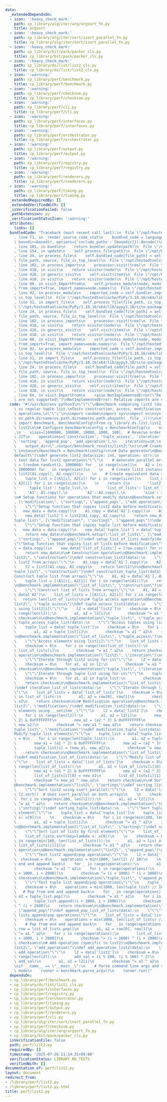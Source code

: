 ```yaml
---
data:
  _extendedDependsOn:
  - icon: ':heavy_check_mark:'
    path: cp_library/alg/iter/arg/argsort_fn.py
    title: argsort
  - icon: ':heavy_check_mark:'
    path: cp_library/alg/iter/sort/isort_parallel_fn.py
    title: cp_library/alg/iter/sort/isort_parallel_fn.py
  - icon: ':heavy_check_mark:'
    path: cp_library/bit/pack/packer_cls.py
    title: cp_library/bit/pack/packer_cls.py
  - icon: ':heavy_check_mark:'
    path: cp_library/ds/list/list2_cls.py
    title: cp_library/ds/list/list2_cls.py
  - icon: ':warning:'
    path: cp_library/perf/benchmark.py
    title: cp_library/perf/benchmark.py
  - icon: ':warning:'
    path: cp_library/perf/checksum.py
    title: cp_library/perf/checksum.py
  - icon: ':warning:'
    path: cp_library/perf/cli.py
    title: cp_library/perf/cli.py
  - icon: ':warning:'
    path: cp_library/perf/interfaces.py
    title: cp_library/perf/interfaces.py
  - icon: ':warning:'
    path: cp_library/perf/orchestrator.py
    title: cp_library/perf/orchestrator.py
  - icon: ':warning:'
    path: cp_library/perf/output.py
    title: cp_library/perf/output.py
  - icon: ':warning:'
    path: cp_library/perf/registry.py
    title: cp_library/perf/registry.py
  - icon: ':warning:'
    path: cp_library/perf/renderers.py
    title: cp_library/perf/renderers.py
  - icon: ':warning:'
    path: cp_library/perf/timing.py
    title: cp_library/perf/timing.py
  _extendedRequiredBy: []
  _extendedVerifiedWith: []
  _isVerificationFailed: false
  _pathExtension: py
  _verificationStatusIcon: ':warning:'
  attributes:
    links: []
  bundledCode: "Traceback (most recent call last):\n  File \"/opt/hostedtoolcache/PyPy/3.10.16/x64/lib/pypy3.10/site-packages/onlinejudge_verify/documentation/build.py\"\
    , line 71, in _render_source_code_stat\n    bundled_code = language.bundle(stat.path,\
    \ basedir=basedir, options={'include_paths': [basedir]}).decode()\n  File \"/opt/hostedtoolcache/PyPy/3.10.16/x64/lib/pypy3.10/site-packages/onlinejudge_verify/languages/python.py\"\
    , line 101, in bundle\n    return bundler.update(path)\n  File \"/opt/hostedtoolcache/PyPy/3.10.16/x64/lib/pypy3.10/site-packages/onlinejudge_verify/languages/python_bundle.py\"\
    , line 154, in update\n    self.process_file(path)\n  File \"/opt/hostedtoolcache/PyPy/3.10.16/x64/lib/pypy3.10/site-packages/onlinejudge_verify/languages/python_bundle.py\"\
    , line 24, in process_file\n    self.bundled_code[file_path] = self.process_imports(tree,\
    \ file_path, source, file_is_top_level)\n  File \"/opt/hostedtoolcache/PyPy/3.10.16/x64/lib/pypy3.10/site-packages/onlinejudge_verify/languages/python_bundle.py\"\
    , line 102, in process_imports\n    processor.visit(tree)\n  File \"/opt/hostedtoolcache/PyPy/3.10.16/x64/lib/pypy3.10/ast.py\"\
    , line 418, in visit\n    return visitor(node)\n  File \"/opt/hostedtoolcache/PyPy/3.10.16/x64/lib/pypy3.10/ast.py\"\
    , line 426, in generic_visit\n    self.visit(item)\n  File \"/opt/hostedtoolcache/PyPy/3.10.16/x64/lib/pypy3.10/ast.py\"\
    , line 418, in visit\n    return visitor(node)\n  File \"/opt/hostedtoolcache/PyPy/3.10.16/x64/lib/pypy3.10/site-packages/onlinejudge_verify/languages/python_bundle.py\"\
    , line 80, in visit_ImportFrom\n    self.process_module(node, module_path, file_is_top_level,\
    \ from_import=True, import_names=node.names)\n  File \"/opt/hostedtoolcache/PyPy/3.10.16/x64/lib/pypy3.10/site-packages/onlinejudge_verify/languages/python_bundle.py\"\
    , line 92, in process_module\n    imported_code = self.bundler.import_file(module_path,\
    \ is_top_level)\n  File \"/opt/hostedtoolcache/PyPy/3.10.16/x64/lib/pypy3.10/site-packages/onlinejudge_verify/languages/python_bundle.py\"\
    , line 31, in import_file\n    self.process_file(file_path, is_top_level)\n  File\
    \ \"/opt/hostedtoolcache/PyPy/3.10.16/x64/lib/pypy3.10/site-packages/onlinejudge_verify/languages/python_bundle.py\"\
    , line 24, in process_file\n    self.bundled_code[file_path] = self.process_imports(tree,\
    \ file_path, source, file_is_top_level)\n  File \"/opt/hostedtoolcache/PyPy/3.10.16/x64/lib/pypy3.10/site-packages/onlinejudge_verify/languages/python_bundle.py\"\
    , line 102, in process_imports\n    processor.visit(tree)\n  File \"/opt/hostedtoolcache/PyPy/3.10.16/x64/lib/pypy3.10/ast.py\"\
    , line 418, in visit\n    return visitor(node)\n  File \"/opt/hostedtoolcache/PyPy/3.10.16/x64/lib/pypy3.10/ast.py\"\
    , line 426, in generic_visit\n    self.visit(item)\n  File \"/opt/hostedtoolcache/PyPy/3.10.16/x64/lib/pypy3.10/ast.py\"\
    , line 418, in visit\n    return visitor(node)\n  File \"/opt/hostedtoolcache/PyPy/3.10.16/x64/lib/pypy3.10/site-packages/onlinejudge_verify/languages/python_bundle.py\"\
    , line 80, in visit_ImportFrom\n    self.process_module(node, module_path, file_is_top_level,\
    \ from_import=True, import_names=node.names)\n  File \"/opt/hostedtoolcache/PyPy/3.10.16/x64/lib/pypy3.10/site-packages/onlinejudge_verify/languages/python_bundle.py\"\
    , line 92, in process_module\n    imported_code = self.bundler.import_file(module_path,\
    \ is_top_level)\n  File \"/opt/hostedtoolcache/PyPy/3.10.16/x64/lib/pypy3.10/site-packages/onlinejudge_verify/languages/python_bundle.py\"\
    , line 31, in import_file\n    self.process_file(file_path, is_top_level)\n  File\
    \ \"/opt/hostedtoolcache/PyPy/3.10.16/x64/lib/pypy3.10/site-packages/onlinejudge_verify/languages/python_bundle.py\"\
    , line 24, in process_file\n    self.bundled_code[file_path] = self.process_imports(tree,\
    \ file_path, source, file_is_top_level)\n  File \"/opt/hostedtoolcache/PyPy/3.10.16/x64/lib/pypy3.10/site-packages/onlinejudge_verify/languages/python_bundle.py\"\
    , line 102, in process_imports\n    processor.visit(tree)\n  File \"/opt/hostedtoolcache/PyPy/3.10.16/x64/lib/pypy3.10/ast.py\"\
    , line 418, in visit\n    return visitor(node)\n  File \"/opt/hostedtoolcache/PyPy/3.10.16/x64/lib/pypy3.10/ast.py\"\
    , line 426, in generic_visit\n    self.visit(item)\n  File \"/opt/hostedtoolcache/PyPy/3.10.16/x64/lib/pypy3.10/ast.py\"\
    , line 418, in visit\n    return visitor(node)\n  File \"/opt/hostedtoolcache/PyPy/3.10.16/x64/lib/pypy3.10/site-packages/onlinejudge_verify/languages/python_bundle.py\"\
    , line 64, in visit_ImportFrom\n    raise NotImplementedError(\"Relative imports\
    \ are not supported\")\nNotImplementedError: Relative imports are not supported\n"
  code: "#!/usr/bin/env python3\n\"\"\"\nBenchmark comparing list2 (dual-array list)\
    \ vs regular tuple list.\nTests construction, access, modification, sorting, append/pop\
    \ operations.\n\"\"\"\n\nimport random\nimport sys\nimport os\nsys.path.insert(0,\
    \ os.path.dirname(os.path.dirname(os.path.abspath(__file__))))\n\nfrom cp_library.perf.benchmark\
    \ import Benchmark, BenchmarkConfig\nfrom cp_library.ds.list.list2_cls import\
    \ list2\n\n# Configure benchmark\nconfig = BenchmarkConfig(\n    name=\"list2\"\
    ,\n    sizes=[1000000, 100000, 10000, 1000, 100],  # Reverse order to warm up\
    \ JIT\n    operations=['construction', 'tuple_access', 'iteration', 'modification',\
    \ 'sorting', 'append_pop', 'add_operation'],\n    iterations=10,\n    warmup=3,\n\
    \    output_dir=\"./output/benchmark_results/list2\"\n)\n\n# Create benchmark\
    \ instance\nbenchmark = Benchmark(config)\n\n# Data generator\n@benchmark.data_generator(\"\
    default\")\ndef generate_list2_data(size: int, operation: str):\n    \"\"\"Generate\
    \ test data for list2 operations\"\"\"\n    # Generate parallel arrays\n    A1\
    \ = [random.randint(1, 1000000) for _ in range(size)]\n    A2 = [random.randint(1,\
    \ 1000000) for _ in range(size)]\n    \n    # Create list2 instance\n    l2 =\
    \ list2(A1.copy(), A2.copy())\n    \n    # Create equivalent data structures\n\
    \    tuple_list = [(A1[i], A2[i]) for i in range(size)]\n    list_of_lists = [[A1[i],\
    \ A2[i]] for i in range(size)]\n    \n    return {\n        'list2': l2,\n   \
    \     'tuple_list': tuple_list,\n        'list_of_lists': list_of_lists,\n   \
    \     'A1': A1.copy(),\n        'A2': A2.copy(),\n        'size': size\n    }\n\
    \n# Setup functions for operations that modify data\n@benchmark.setup(\"list2\"\
    , [\"modification\", \"sorting\", \"append_pop\", \"add_operation\"])\ndef setup_list2_modify(data):\n\
    \    \"\"\"Setup function that copies list2 data before modification\"\"\"\n \
    \   new_data = data.copy()\n    A1_copy = data['A1'].copy()\n    A2_copy = data['A2'].copy()\n\
    \    new_data['list2'] = list2(A1_copy, A2_copy)\n    return new_data\n\n@benchmark.setup(\"\
    tuple_list\", [\"modification\", \"sorting\", \"append_pop\"])\ndef setup_tuple_list_modify(data):\n\
    \    \"\"\"Setup function that copies tuple list before modification\"\"\"\n \
    \   new_data = data.copy()\n    new_data['tuple_list'] = data['tuple_list'].copy()\n\
    \    return new_data\n\n@benchmark.setup(\"list_of_lists\", [\"modification\"\
    , \"sorting\", \"append_pop\"])\ndef setup_list_of_lists_modify(data):\n    \"\
    \"\"Setup function that copies list of lists before modification\"\"\"\n    new_data\
    \ = data.copy()\n    new_data['list_of_lists'] = [row.copy() for row in data['list_of_lists']]\n\
    \    return new_data\n\n# Construction operation\n@benchmark.implementation(\"\
    list2\", \"construction\")\ndef construction_list2(data):\n    \"\"\"Construct\
    \ list2 from arrays\"\"\"\n    A1_copy = data['A1'].copy()\n    A2_copy = data['A2'].copy()\n\
    \    l2 = list2(A1_copy, A2_copy)\n    return len(l2)\n\n@benchmark.implementation(\"\
    tuple_list\", \"construction\")\ndef construction_tuple_list(data):\n    \"\"\"\
    Construct tuple list from arrays\"\"\"\n    A1, A2 = data['A1'], data['A2']\n\
    \    tuple_list = [(A1[i], A2[i]) for i in range(len(A1))]\n    return len(tuple_list)\n\
    \n@benchmark.implementation(\"list_of_lists\", \"construction\")\ndef construction_list_of_lists(data):\n\
    \    \"\"\"Construct list of lists from arrays\"\"\"\n    A1, A2 = data['A1'],\
    \ data['A2']\n    list_of_lists = [[A1[i], A2[i]] for i in range(len(A1))]\n \
    \   return len(list_of_lists)\n\n# Tuple access operation\n@benchmark.implementation(\"\
    list2\", \"tuple_access\")\ndef tuple_access_list2(data):\n    \"\"\"Access tuples\
    \ using list2[i]\"\"\"\n    l2 = data['list2']\n    checksum = 0\n    for i in\
    \ range(len(l2)):\n        a1, a2 = l2[i]\n        checksum ^= a1 ^ a2\n    return\
    \ checksum\n\n@benchmark.implementation(\"tuple_list\", \"tuple_access\")\ndef\
    \ tuple_access_tuple_list(data):\n    \"\"\"Access tuples using list[i]\"\"\"\n\
    \    tuple_list = data['tuple_list']\n    checksum = 0\n    for i in range(len(tuple_list)):\n\
    \        a1, a2 = tuple_list[i]\n        checksum ^= a1 ^ a2\n    return checksum\n\
    \n@benchmark.implementation(\"list_of_lists\", \"tuple_access\")\ndef tuple_access_list_of_lists(data):\n\
    \    \"\"\"Access elements using list[i]\"\"\"\n    list_of_lists = data['list_of_lists']\n\
    \    checksum = 0\n    for i in range(len(list_of_lists)):\n        a1, a2 = list_of_lists[i],\
    \ list_of_lists[i]\n        checksum ^= a1 ^ a2\n    return checksum\n\n# Iteration\
    \ operation\n@benchmark.implementation(\"list2\", \"iteration\")\ndef iteration_list2(data):\n\
    \    \"\"\"Iterate through list2 using for-in\"\"\"\n    l2 = data['list2']\n\
    \    checksum = 0\n    for a1, a2 in l2:\n        checksum ^= a1 ^ a2\n    return\
    \ checksum\n\n@benchmark.implementation(\"tuple_list\", \"iteration\")\ndef iteration_tuple_list(data):\n\
    \    \"\"\"Iterate through tuple list using for-in\"\"\"\n    tuple_list = data['tuple_list']\n\
    \    checksum = 0\n    for a1, a2 in tuple_list:\n        checksum ^= a1 ^ a2\n\
    \    return checksum\n\n@benchmark.implementation(\"list_of_lists\", \"iteration\"\
    )\ndef iteration_list_of_lists(data):\n    \"\"\"Iterate through list of lists\"\
    \"\"\n    list_of_lists = data['list_of_lists']\n    checksum = 0\n    for row\
    \ in list_of_lists:\n        a1, a2 = row[0], row[1]\n        checksum ^= a1 ^\
    \ a2\n    return checksum\n\n# Modification operation\n@benchmark.implementation(\"\
    list2\", \"modification\")\ndef modification_list2(data):\n    \"\"\"Modify list2\
    \ elements using __setitem__\"\"\"\n    l2 = data['list2']\n    checksum = 0\n\
    \    for i in range(len(l2)):\n        a1, a2 = l2[i]\n        new_a1 = (a1 *\
    \ 2) & 0xFFFFFFFF\n        new_a2 = (a2 * 3) & 0xFFFFFFFF\n        l2[i] = (new_a1,\
    \ new_a2)\n        checksum ^= new_a1 ^ new_a2\n    return checksum\n\n@benchmark.implementation(\"\
    tuple_list\", \"modification\")\ndef modification_tuple_list(data):\n    \"\"\"\
    Modify tuple list elements\"\"\"\n    tuple_list = data['tuple_list']\n    checksum\
    \ = 0\n    for i in range(len(tuple_list)):\n        a1, a2 = tuple_list[i]\n\
    \        new_a1 = (a1 * 2) & 0xFFFFFFFF\n        new_a2 = (a2 * 3) & 0xFFFFFFFF\n\
    \        tuple_list[i] = (new_a1, new_a2)\n        checksum ^= new_a1 ^ new_a2\n\
    \    return checksum\n\n@benchmark.implementation(\"list_of_lists\", \"modification\"\
    )\ndef modification_list_of_lists(data):\n    \"\"\"Modify list of lists elements\"\
    \"\"\n    list_of_lists = data['list_of_lists']\n    checksum = 0\n    for i in\
    \ range(len(list_of_lists)):\n        a1, a2 = list_of_lists[i][0], list_of_lists[i][1]\n\
    \        new_a1 = (a1 * 2) & 0xFFFFFFFF\n        new_a2 = (a2 * 3) & 0xFFFFFFFF\n\
    \        list_of_lists[i][0] = new_a1\n        list_of_lists[i][1] = new_a2\n\
    \        checksum ^= new_a1 ^ new_a2\n    return checksum\n\n# Sorting operation\n\
    @benchmark.implementation(\"list2\", \"sorting\")\ndef sorting_list2(data):\n\
    \    \"\"\"Sort list2 using isort_parallel\"\"\"\n    l2 = data['list2']\n   \
    \ l2.sort()  # Uses isort_parallel on both arrays\n    \n    checksum = 0\n  \
    \  for i in range(min(100, len(l2))):\n        a1, a2 = l2[i]\n        checksum\
    \ ^= a1 ^ a2\n    return checksum\n\n@benchmark.implementation(\"tuple_list\"\
    , \"sorting\")\ndef sorting_tuple_list(data):\n    \"\"\"Sort tuple list by first\
    \ element\"\"\"\n    tuple_list = data['tuple_list']\n    tuple_list.sort(key=lambda\
    \ x: x[0])\n    \n    checksum = 0\n    for i in range(min(100, len(tuple_list))):\n\
    \        a1, a2 = tuple_list[i]\n        checksum ^= a1 ^ a2\n    return checksum\n\
    \n@benchmark.implementation(\"list_of_lists\", \"sorting\")\ndef sorting_list_of_lists(data):\n\
    \    \"\"\"Sort list of lists by first element\"\"\"\n    list_of_lists = data['list_of_lists']\n\
    \    list_of_lists.sort(key=lambda x: x[0])\n    \n    checksum = 0\n    for i\
    \ in range(min(100, len(list_of_lists))):\n        a1, a2 = list_of_lists[i][0],\
    \ list_of_lists[i][1]\n        checksum ^= a1 ^ a2\n    return checksum\n\n# Append/pop\
    \ operation\n@benchmark.implementation(\"list2\", \"append_pop\")\ndef append_pop_list2(data):\n\
    \    \"\"\"Test list2 append/pop operations\"\"\"\n    l2 = data['list2']\n  \
    \  checksum = 0\n    operations = min(1000, len(l2) // 10)\n    \n    # Pop from\
    \ end and append back\n    for _ in range(operations):\n        a1, a2 = l2.pop()\n\
    \        checksum ^= a1 ^ a2\n    for i in range(operations):\n        l2.append((i\
    \ + 1000, i + 2000))\n        checksum ^= (i + 1000) ^ (i + 2000)\n    return\
    \ checksum\n\n@benchmark.implementation(\"tuple_list\", \"append_pop\")\ndef append_pop_tuple_list(data):\n\
    \    \"\"\"Test tuple list append/pop operations\"\"\"\n    tuple_list = data['tuple_list']\n\
    \    checksum = 0\n    operations = min(1000, len(tuple_list) // 10)\n    \n \
    \   # Pop from end and append back\n    for _ in range(operations):\n        a1,\
    \ a2 = tuple_list.pop()\n        checksum ^= a1 ^ a2\n    for i in range(operations):\n\
    \        tuple_list.append((i + 1000, i + 2000))\n        checksum ^= (i + 1000)\
    \ ^ (i + 2000)\n    return checksum\n\n@benchmark.implementation(\"list_of_lists\"\
    , \"append_pop\")\ndef append_pop_list_of_lists(data):\n    \"\"\"Test list of\
    \ lists append/pop operations\"\"\"\n    list_of_lists = data['list_of_lists']\n\
    \    checksum = 0\n    operations = min(1000, len(list_of_lists) // 10)\n    \n\
    \    # Pop from end and append back\n    for _ in range(operations):\n       \
    \ row = list_of_lists.pop()\n        a1, a2 = row[0], row[1]\n        checksum\
    \ ^= a1 ^ a2\n    for i in range(operations):\n        list_of_lists.append([i\
    \ + 1000, i + 2000])\n        checksum ^= (i + 1000) ^ (i + 2000)\n    return\
    \ checksum\n\n# Add operation (specific to list2)\n@benchmark.implementation(\"\
    list2\", \"add_operation\")\ndef add_operation_list2(data):\n    \"\"\"Test list2\
    \ add operation\"\"\"\n    l2 = data['list2']\n    checksum = 0\n    for i in\
    \ range(len(l2)):\n        add_val = (i % 100, (i % 100) * 2)\n        l2.add(i,\
    \ add_val)\n        a1, a2 = l2[i]\n        checksum ^= a1 ^ a2\n    return checksum\n\
    \nif __name__ == \"__main__\":\n    # Parse command line args and run appropriate\
    \ mode\n    runner = benchmark.parse_args()\n    runner.run()"
  dependsOn:
  - cp_library/perf/benchmark.py
  - cp_library/ds/list/list2_cls.py
  - cp_library/perf/interfaces.py
  - cp_library/perf/registry.py
  - cp_library/perf/orchestrator.py
  - cp_library/perf/timing.py
  - cp_library/perf/output.py
  - cp_library/perf/renderers.py
  - cp_library/perf/cli.py
  - cp_library/alg/iter/sort/isort_parallel_fn.py
  - cp_library/perf/checksum.py
  - cp_library/alg/iter/arg/argsort_fn.py
  - cp_library/bit/pack/packer_cls.py
  isVerificationFile: false
  path: perf/list2.py
  requiredBy: []
  timestamp: '2025-07-26 11:14:31+09:00'
  verificationStatus: LIBRARY_NO_TESTS
  verifiedWith: []
documentation_of: perf/list2.py
layout: document
redirect_from:
- /library/perf/list2.py
- /library/perf/list2.py.html
title: perf/list2.py
---
```

